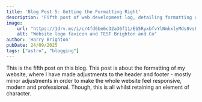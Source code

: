 ```yaml
---
title: 'Blog Post 5: Getting the Formatting Right'
description: 'Fifth post of web development log, detailing formatting of the site.'
image:
    url: "https://1drv.ms/i/c/4fd6be6c32a36f11/Eb5RyxbfvYlNmkxlyMds8vsBcjNVy7od68maJf4A-XdfeA?e=EoHQn7"
    alt: "Website logo favicon and TEST Brighton and Co"
author: 'Harry Brighton'
pubDate: 24/09/2025
tags: ["astro", "blogging"]
---
```

This is the fifth post on this blog.
This post is about the formatting of my website, where I have made adjustments to the header and footer - mostly minor adjustments in order to make the whole website feel responsive, modern and professional. Though, this is all whilst retaining an element of character.